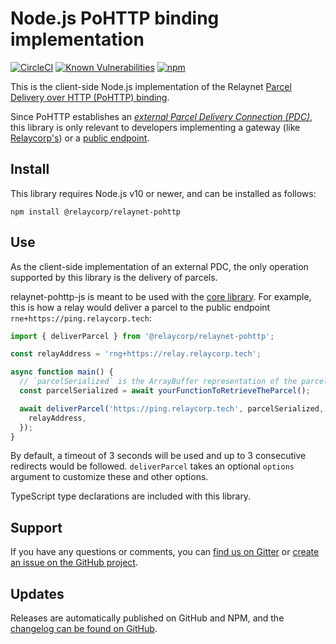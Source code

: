 # Node.js PoHTTP binding implementation

[![CircleCI](https://circleci.com/gh/relaycorp/relaynet-pohttp-js/tree/master.svg?style=svg)](https://circleci.com/gh/relaycorp/relaynet-pohttp-js/tree/master)
[![Known Vulnerabilities](https://snyk.io//test/github/relaycorp/relaynet-pohttp-js/badge.svg?targetFile=package.json)](https://snyk.io//test/github/relaycorp/relaynet-pohttp-js?targetFile=package.json)
[![npm](https://img.shields.io/npm/v/@relaycorp/relaynet-pohttp)](https://www.npmjs.com/package/@relaycorp/relaynet-pohttp)

This is the client-side Node.js implementation of the Relaynet [Parcel Delivery over HTTP (PoHTTP) binding](https://specs.relaynet.link/RS-007).

Since PoHTTP establishes an [_external Parcel Delivery Connection (PDC)_](https://specs.relaynet.link/RS-000#external-pdc), this library is only relevant to developers implementing a gateway (like [Relaycorp's](https://github.com/relaycorp/relaynet-gateway-desktop)) or a [public endpoint](https://specs.relaynet.link/RS-000#addressing).

## Install

This library requires Node.js v10 or newer, and can be installed as follows:

```
npm install @relaycorp/relaynet-pohttp
```

## Use

As the client-side implementation of an external PDC, the only operation supported by this library is the delivery of parcels.

relaynet-pohttp-js is meant to be used with the [core library](https://www.npmjs.com/package/@relaycorp/relaynet-core). For example, this is how a relay would deliver a parcel to the public endpoint `rne+https://ping.relaycorp.tech`:

```javascript
import { deliverParcel } from '@relaycorp/relaynet-pohttp';

const relayAddress = 'rng+https://relay.relaycorp.tech';

async function main() {
  // `parcelSerialized` is the ArrayBuffer representation of the parcel as a RAMF message
  const parcelSerialized = await yourFunctionToRetrieveTheParcel();

  await deliverParcel('https://ping.relaycorp.tech', parcelSerialized, {
    relayAddress,
  });
}
```

By default, a timeout of 3 seconds will be used and up to 3 consecutive redirects would be followed. `deliverParcel` takes an optional `options` argument to customize these and other options.

TypeScript type declarations are included with this library.

## Support

If you have any questions or comments, you can [find us on Gitter](https://gitter.im/relaynet/community) or [create an issue on the GitHub project](https://github.com/relaycorp/relaynet-pohttp-js/issues/new/choose).

## Updates

Releases are automatically published on GitHub and NPM, and the [changelog can be found on GitHub](https://github.com/relaycorp/relaynet-pohttp-js/releases).
